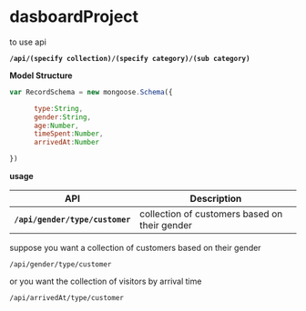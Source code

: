 # dasboardProject

to use api

**`/api/(specify collection)/(specify category)/(sub category)`**

**Model Structure**

```javascript
var RecordSchema = new mongoose.Schema({

      type:String,
      gender:String,
      age:Number,
      timeSpent:Number,
      arrivedAt:Number

})
```

**usage**

 | API                                         | Description|
 |---------------                              | -----------|
 | **`/api/gender/type/customer`**             | collection of customers based on their gender|

suppose you want a collection of customers based on their gender

`/api/gender/type/customer`

or you want the collection of visitors by arrival time

`/api/arrivedAt/type/customer`


